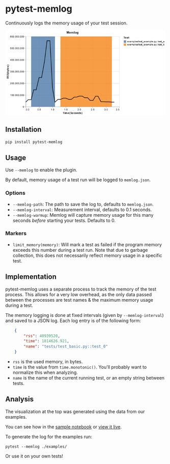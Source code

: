 # pytest-memlog

Continuously logs the memory usage of your test session.

![Memlog graph of the example tests](https://github.com/tmr232/pytest-memlog/raw/main/example.png)

## Installation

```bash
pip install pytest-memlog
```

## Usage

Use `--memlog` to enable the plugin.

By default, memory usage of a test run will be logged to `memlog.json`.

### Options

- `--memlog-path`: The path to save the log to, defaults to `memlog.json`.
- `--memlog-interval`: Measurement interval, defaults to 0.1 seconds.
- `--memlog-warmup`: Memlog will capture memory usage for this many seconds _before_ starting your tests. Defaults to 0.

### Markers

- `limit_memory(memory)`: Will mark a test as failed if the program memory exceeds this number during a test run.
    Note that due to garbage collection, this does not necessarily reflect memory usage in a specific test.

## Implementation

pytest-memlog uses a separate process to track the memory of the test process.
This allows for a very low overhead, as the only data passed between the processes
are test names & the maximum memory usage during a test.

The memory logging is done at fixed intervals (given by `--memlog-interval`)
and saved to a JSON log.
Each log entry is of the following form:

```json
    {
        "rss": 40939520,
        "time": 1814626.921,
        "name": "tests/test_basic.py::test_0"
    }
```

- `rss` is the used memory, in bytes.
- `time` is the value from `time.monotonic()`.
    You'll probably want to normalize this when analyzing.
- `name` is the name of the current running test, or an empty string between tests.

## Analysis

The visualization at the top was generated using the data from our examples.

You can see how in the [sample notebook](https://github.com/tmr232/pytest-memlog/blob/main/Example.ipynb) or [view it live](https://nbviewer.org/github/tmr232/pytest-memlog/blob/main/Example.ipynb).

To generate the log for the examples run:

```shell
pytest --memlog ./examples/
```

Or use it on your own tests!
